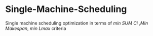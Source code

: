 # Single-Machine-Scheduling

Single machine scheduling optimization in terms of *min SUM Ci* ,*Min Makespan*, *min Lmax* criteria
